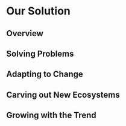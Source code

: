 # Our Solution

## Overview



## Solving Problems



## Adapting to Change



## Carving out New Ecosystems



## Growing with the Trend

